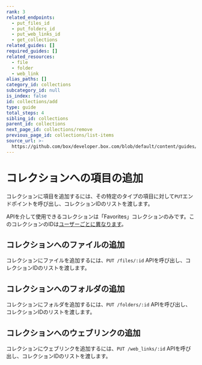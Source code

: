 ```yaml
---
rank: 3
related_endpoints:
  - put_files_id
  - put_folders_id
  - put_web_links_id
  - get_collections
related_guides: []
required_guides: []
related_resources:
  - file
  - folder
  - web_link
alias_paths: []
category_id: collections
subcategory_id: null
is_index: false
id: collections/add
type: guide
total_steps: 4
sibling_id: collections
parent_id: collections
next_page_id: collections/remove
previous_page_id: collections/list-items
source_url: >-
  https://github.com/box/developer.box.com/blob/default/content/guides/collections/add.md
---
```

# コレクションへの項目の追加

コレクションに項目を追加するには、その特定のタイプの項目に対して`PUT`エンドポイントを呼び出し、コレクションIDのリストを渡します。

<Message warning>

APIを介して使用できるコレクションは「Favorites」コレクションのみです。このコレクションのIDは[ユーザーごとに異なります](g://collections/list)。

</Message>

## コレクションへのファイルの追加

コレクションにファイルを追加するには、`PUT /files/:id` APIを呼び出し、コレクションIDのリストを渡します。

<Samples id="put_files_id" variant="add_to_collection">

</Samples>

## コレクションへのフォルダの追加

コレクションにフォルダを追加するには、`PUT /folders/:id` APIを呼び出し、コレクションIDのリストを渡します。

<Samples id="put_folders_id" variant="add_to_collection">

</Samples>

## コレクションへのウェブリンクの追加

コレクションにウェブリンクを追加するには、`PUT /web_links/:id` APIを呼び出し、コレクションIDのリストを渡します。

<Samples id="put_web_links_id" variant="add_to_collection">

</Samples>
